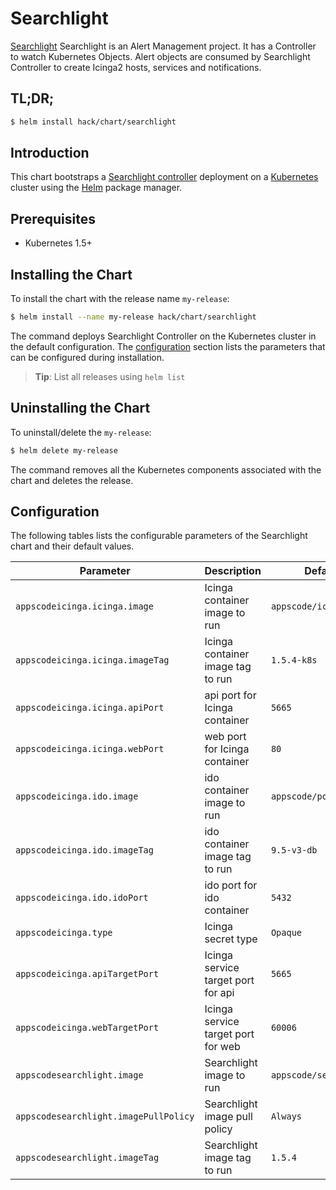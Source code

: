 # Searchlight
[Searchlight](https://github.com/appscode/searchlight) Searchlight is an Alert Management project. It has a Controller to watch Kubernetes Objects. Alert objects are consumed by Searchlight Controller to create Icinga2 hosts, services and notifications.
## TL;DR;

```bash
$ helm install hack/chart/searchlight
```

## Introduction

This chart bootstraps a [Searchlight controller](https://github.com/appscode/searchlight) deployment on a [Kubernetes](http://kubernetes.io) cluster using the [Helm](https://helm.sh) package manager.

## Prerequisites

- Kubernetes 1.5+ 

## Installing the Chart
To install the chart with the release name `my-release`:
```bash
$ helm install --name my-release hack/chart/searchlight
```
The command deploys Searchlight Controller on the Kubernetes cluster in the default configuration. The [configuration](#configuration) section lists the parameters that can be configured during installation.

> **Tip**: List all releases using `helm list`

## Uninstalling the Chart

To uninstall/delete the `my-release`:

```bash
$ helm delete my-release
```

The command removes all the Kubernetes components associated with the chart and deletes the release.

## Configuration

The following tables lists the configurable parameters of the Searchlight chart and their default values.


| Parameter                             | Description                          | Default                   |
| -----------------------               | ----------------------------------   | --------------------------|
| `appscodeicinga.icinga.image`         |  Icinga container image to run       | `appscode/icinga`         |
| `appscodeicinga.icinga.imageTag`      |  Icinga container image tag to run   | `1.5.4-k8s`               |
| `appscodeicinga.icinga.apiPort`       |  api port for Icinga container       | `5665`                    |
| `appscodeicinga.icinga.webPort`       |  web port for Icinga container       | `80`                      |
| `appscodeicinga.ido.image`            |  ido container image to run          | `appscode/postgress`      |
| `appscodeicinga.ido.imageTag`         |  ido container image tag to run      | `9.5-v3-db`               |
| `appscodeicinga.ido.idoPort`          |  ido port for ido container          | `5432`                    |
| `appscodeicinga.type`                 |  Icinga secret type                  | `Opaque`                  |
| `appscodeicinga.apiTargetPort`        |  Icinga service target port for api  | `5665`                    |
| `appscodeicinga.webTargetPort`        |  Icinga service target port for web  | `60006`                   |
| `appscodesearchlight.image`           |  Searchlight image to run            | `appscode/searchlight`    |
| `appscodesearchlight.imagePullPolicy` |  Searchlight image pull policy       | `Always`                  |
| `appscodesearchlight.imageTag`        |  Searchlight image tag to run        | `1.5.4`                   |
